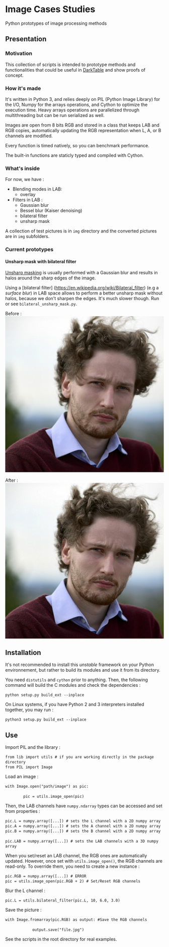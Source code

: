  # Image Cases Studies
Python prototypes of image processing methods

## Presentation

### Motivation

This collection of scripts is intended to prototype methods and functionalities that
could be useful in [DarkTable](https://github.com/darktable-org/darktable) and
show proofs of concept.

### How it's made

It's written in Python 3, and relies deeply on PIL (Python Image Library) for the I/O, Numpy for the arrays
operations, and Cython to optimize the execution time. Heavy arrays operations 
are parallelized through multithreading but
can be run serialized as well.

Images are open from 8 bits RGB and stored in a class that keeps LAB and RGB copies,
automatically updating the RGB representation when L, A, or B channels are modified.

Every function is timed natively, so you can benchmark performance. 

The built-in functions are staticly typed and compiled with Cython.

### What's inside

For now, we have :

* Blending modes in LAB:
    * overlay
* Filters in LAB :
    * Gaussian blur
    * Bessel blur (Kaiser denoising)
    * bilateral filter
    * unsharp mask
    
A collection of test pictures is in `img` directory and the converted pictures
are in `img` subfolders.
    
### Current prototypes

#### Unsharp mask with bilateral filter

[Unsharp masking](https://en.wikipedia.org/wiki/Unsharp_masking)
is usually performed with a Gaussian blur and results in halos
around the sharp edges of the image.

Using a [bilateral filter] (https://en.wikipedia.org/wiki/Bilateral_filter) 
(e.g a *surface blur*) in LAB space allows to perform a better unsharp mask without
halos, because we don't sharpen the edges. It's much slower though.
Run or see `bilateral_unsharp_mask.py`.

Before :
![alt text](img/original.jpg "Before")

After :
![alt text](img/bilateral-unsharp-mask/original.jpg "After")

## Installation

It's not recommended to install this *unstable* framework on your Python environnement, but rather to build
its modules and use it from its directory.

You need `distutils` and `cython` prior to anything. Then, the following command will
build the C modules and check the dependencies :

    python setup.py build_ext --inplace

On Linux systems, if you have Python 2 and 3 interpreters installed together, you may run :

    python3 setup.py build_ext --inplace

    
## Use

Import PIL and the library : 

    from lib import utils # if you are working directly in the package directory
    from PIL import Image
    
Load an image :

    with Image.open("path/image") as pic:

            pic = utils.image_open(pic)
    
Then, the LAB channels have `numpy.ndarray` types can be accessed and set from properties :

    pic.L = numpy.array([...]) # sets the L channel with a 2D numpy array
    pic.A = numpy.array([...]) # sets the A channel with a 2D numpy array
    pic.B = numpy.array([...]) # sets the B channel with a 2D numpy array
    
    pic.LAB = numpy.array([...]) # sets the LAB channels with a 3D numpy array
    
When you set/reset an LAB channel, the RGB ones are automatically updated. However,
once set with `utils.image_open()`, the RGB channels are read-only. To override them, you need to create a
new instance :

    pic.RGB = numpy.array([...]) # ERROR
    pic = utils.image_open(pic.RGB + 2) # Set/Reset RGB channels
    

Blur the L channel : 

    pic.L = utils.bilateral_filter(pic.L, 10, 6.0, 3.0)
    
Save the picture :
    
    with Image.fromarray(pic.RGB) as output: #Save the RGB channels

                output.save("file.jpg")
    
See the scripts in the root directory for real examples.
